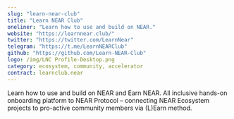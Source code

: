 ```yaml
---
slug: "learn-near-club"
title: "Learn NEAR Club"
oneliner: "Learn how to use and build on NEAR."
website: "https://learnnear.club/"
twitter: "https://twitter.com/LearnNear"
telegram: "https://t.me/LearnNEARClub"
github: "https://github.com/Learn-NEAR-Club"
logo: /img/LNC Profile-Desktop.png
category: ecosystem, community, accelerator
contract: learnclub.near
---
```


Learn how to use and build on NEAR and Earn NEAR.
All inclusive hands-on onboarding platform to NEAR Protocol – connecting NEAR Ecosystem projects to pro-active community members via (L)Earn method.
